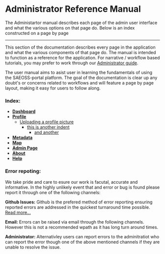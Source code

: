

# Administrator Reference Manual
<!-- Replace all of the titles with relevant titles -->
 

 The Administartor manual describes each page of the admin user interface and what the various options on that page do. Below is an index constructed on a page by page 

 --------

 This section of the documentation describes every page in the application and
what the various components of that page do. The manual is intended to function
as a reference for the application. For narrative / workflow based tutorials,
you may prefer to work through our [Administrator guide](../guide/index.md).

The user manual aims to asist user in learning the fundamentals of using the SAEOSS-portal platform. The goal of the documentation is clear up any doubt's or concerns related to workflows and will feature a page by page layout, making it easy for users to follow along. 

### Index:
- [**Dashboard**]()
- [**Profile**]()
  - [Uploading a profile picture](profile.md#uploadingaprofilepicture)
    - [this is another indent]()
      - [and another]() 
- [**Metadata**]()
- [**Map**]()
- [**Admin Page**]()
- [**About**]()
- [**Help**]()

### Error repoting:
We take pride and care to esure our work is facutal, accurate and informative. In the highly unlikely event that and error or bug is found please report it through one of the following channels:

**Github Issues:** Github is the prefered method of error reporting ensuring reported errors are addressed in the quickest turnaround time possible. [Read more...](opening_issues.md)

**Email:** Errors can be raised via email through the following channels. However this is not a recommended wpath as it has long turn around times.

<!-- we need permission to do this before implementing the mails

- info@kartoza.com
- example@sansa.cm
- exanple@saeonn.com -->
**Administrator:** Alternativley users can report errors to the adminitratiot who can report the error though one of the above mentioned channels if they are unable to resolve the issue. 